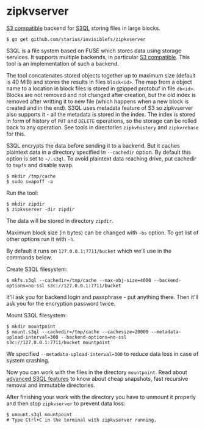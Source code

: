 # zipkvserver

[S3 compatible][s3c] backend for [S3QL][s3ql] storing files in
large blocks.

```
$ go get github.com/starius/invisiblefs/zipkvserver
```

S3QL is a file system based on FUSE which stores data
using storage services. It supports multiple backends, in particular
[S3 compatible][s3c]. This tool is an implementation of such a backend.

The tool concatenates stored objects together up to maximum size
(default is 40 MiB) and stores the results in files `block<id>`.
The map from a object name to a location in block files is stored
in gzipped protobuf in file `db<id>`. Blocks are not removed and
not changed after creation, but the old index is removed after
writting it to new file (which happens when a new block is created
and in the end). S3QL uses metadata feature of S3 so zipkvserver also
supports it - all the metadata is stored in the index. The index is
stored in form of history of `PUT` and `DELETE` operations,
so the storage can be rolled back to any operation. See tools in
directories `zipkvhistory` and `zipkvrebase` for this.

S3QL encrypts the data before sending it to a backend. But it caches
plaintext data in a directory specified in `--cachedir` option.
By default this option is set to `~/.s3ql`. To avoid plaintext data
reaching drive, put cachedir to `tmpfs` and disable swap.

```
$ mkdir /tmp/cache
$ sudo swapoff -a
```

Run the tool:

```
$ mkdir zipdir
$ zipkvserver -dir zipdir
```

The data will be stored in directory `zipdir`.

Maximum block size (in bytes) can be changed with `-bs` option.
To get list of other options run it with `-h`.

By default it runs on `127.0.0.1:7711/bucket` which we'll
use in the commands below.

Create S3QL filesystem:

```
$ mkfs.s3ql --cachedir=/tmp/cache --max-obj-size=4000 --backend-options=no-ssl s3c://127.0.0.1:7711/bucket
```

It'll ask you for backend login and passphrase - put anything there.
Then it'll ask you for the encryption password twice.

Mount S3QL filesystem:

```
$ mkdir mountpoint
$ mount.s3ql --cachedir=/tmp/cache --cachesize=20000 --metadata-upload-interval=300 --backend-options=no-ssl s3c://127.0.0.1:7711/bucket mountpoint
```

We specified `--metadata-upload-interval=300` to reduce data loss
in case of system crashing.

Now you can work with the files in the directory `mountpoint`.
Read about [advanced S3QL features][s3ql-advanced] to know about
cheap snapshots, fast recursive removal and immutable directories.

After finishing your work with the directory you have to unmount it
properly and then stop `zipkvserver` to prevent data loss:

```
$ umount.s3ql mountpoint
# Type Ctrl+C in the terminal with zipkvserver running.
```

[s3c]: http://www.rath.org/s3ql-docs/backends.html#s3-compatible
[s3ql]: http://www.rath.org/s3ql-docs/
[s3ql-advanced]: http://www.rath.org/s3ql-docs/special.html
